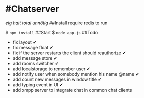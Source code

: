 #Chatserver
===
_eig halt total unnötig_
##Install
require redis to run

$ `npm install`
##Start
$ `node app.js`
##Todo
- fix layout ✔
- fix message float ✔
- fix if the server restarts the client should reauthorize ✔
- add message store ✔
- add rooms switcher ✔
- add localstorage to remember user ✔
- add notify user when somebody mention his name @name ✔
- add count new messages in window title ✔
- add typing event in UI ✔
- add xmpp server to integrate chat in common chat clients
